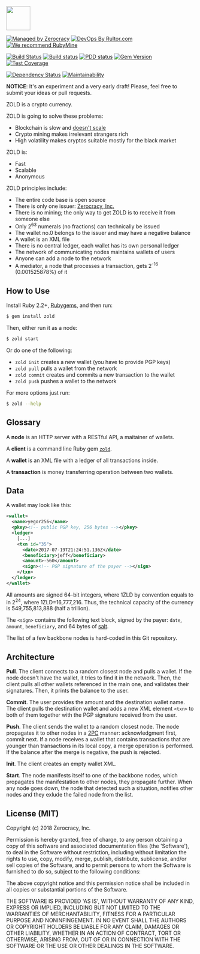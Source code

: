 <img src="http://www.zold.io/logo.svg" width="64px" height="64px"/>

[![Managed by Zerocracy](http://www.0crat.com/badge/C91QJT4CF.svg)](http://www.0crat.com/p/C91QJT4CF)
[![DevOps By Rultor.com](http://www.rultor.com/b/yegor256/Zold)](http://www.rultor.com/p/yegor256/Zold)
[![We recommend RubyMine](http://img.teamed.io/rubymine-recommend.svg)](https://www.jetbrains.com/ruby/)

[![Build Status](https://travis-ci.org/zerocracy/zold.svg)](https://travis-ci.org/zerocracy/zold)
[![Build status](https://ci.appveyor.com/api/projects/status/orvfo2qgmd1d7a2i?svg=true)](https://ci.appveyor.com/project/zerocracy/zold)
[![PDD status](http://www.0pdd.com/svg?name=zerocracy/zold)](http://www.0pdd.com/p?name=zerocracy/zold)
[![Gem Version](https://badge.fury.io/rb/zold.svg)](http://badge.fury.io/rb/zold)
[![Test Coverage](https://img.shields.io/codecov/c/github/zerocracy/zold.svg)](https://codecov.io/github/zerocracy/zold?branch=master)

[![Dependency Status](https://gemnasium.com/zerocracy/zold.svg)](https://gemnasium.com/zerocracy/zold)
[![Maintainability](https://api.codeclimate.com/v1/badges/7489c1d2bacde40ffc09/maintainability)](https://codeclimate.com/github/zerocracy/zold/maintainability)

**NOTICE**: It's an experiment and a very early draft! Please, feel free to
submit your ideas or pull requests.

ZOLD is a crypto currency.

ZOLD is going to solve these problems:

  * Blockchain is slow and [doesn't scale](https://en.wikipedia.org/wiki/Bitcoin_scalability_problem)
  * Crypto mining makes irrelevant strangers rich
  * High volatility makes cryptos suitable mostly for the black market

ZOLD is:

  * Fast
  * Scalable
  * Anonymous

ZOLD principles include:

  * The entire code base is open source
  * There is only one issuer: [Zerocracy, Inc.](http://www.zerocracy.com)
  * There is no mining; the only way to get ZOLD is to receive it from someone else
  * Only 2<sup>63</sup> numerals (no fractions) can technically be issued
  * The wallet no.0 belongs to the issuer and may have a negative balance
  * A wallet is an XML file
  * There is no central ledger, each wallet has its own personal ledger
  * The network of communicating nodes maintains wallets of users
  * Anyone can add a node to the network
  * A mediator, a node that processes a transaction, gets 2<sup>-16</sup> (0.001525878%) of it

## How to Use

Install Ruby 2.2+, [Rubygems](https://rubygems.org/pages/download), and then run:

```bash
$ gem install zold
```

Then, either run it as a node:

```bash
$ zold start
```

Or do one of the following:

  * `zold init` creates a new wallet (you have to provide PGP keys)
  * `zold pull` pulls a wallet from the network
  * `zold commit` creates and commits a new transaction to the wallet
  * `zold push` pushes a wallet to the network

For more options just run:

```bash
$ zold --help
```

## Glossary

A **node** is an HTTP server with a RESTful API, a maitainer of wallets.

A **client** is a command line Ruby gem [`zold`](https://rubygems.org/gems/zold).

A **wallet** is an XML file with a ledger of all transactions inside.

A **transaction** is money transferring operation between two wallets.

## Data

A wallet may look like this:

```xml
<wallet>
  <name>yegor256</name>
  <pkey><!-- public PGP key, 256 bytes --></pkey>
  <ledger>
    [...]
    <txn id="35">
      <date>2017-07-19T21:24:51.136Z</date>
      <beneficiary>jeff</beneficiary>
      <amount>-560</amount>
      <sign><!-- PGP signature of the payer --></sign>
    </txn>
  </ledger>
</wallet>
```

All amounts are signed 64-bit integers, where 1ZLD by convention equals to
in 2<sup>24</sup>, where 1ZLD=16,777,216. Thus, the technical capacity
of the currency is 549,755,813,888 (half a trillion).

The `<sign>` contains the following text block, signed by the payer:
`date`, `amount`, `beneficiary`, and
64 bytes of [salt](https://en.wikipedia.org/wiki/Salt_%28cryptography%29).

The list of a few backbone nodes is hard-coded in this Git repository.

## Architecture

**Pull**.
The client connects to a random closest node and pulls a wallet. If the node
doesn't have the wallet, it tries to find it in the network. Then, the
client pulls all other wallets referenced in the main one, and validates
their signatures. Then, it prints the balance to the user.

**Commit**.
The user provides the amount and the destination wallet name. The client
pulls the destination wallet and adds a new XML element `<txn>` to both of them
together with the PGP signature received from the user.

**Push**.
The client sends the wallet to a random closest node. The node propagates
it to other nodes in a [2PC](https://en.wikipedia.org/wiki/Two-phase_commit_protocol)
manner: acknowledgment first, commit next.
If a node receives a wallet that contains transactions that are younger
than transactions in its local copy, a merge operation is
performed. If the balance after the merge is negative, the push is rejected.

**Init**.
The client creates an empty wallet XML.

**Start**.
The node manifests itself to one of the backbone nodes, which
propagates the manifestation to other nodes, they propagate further.
When any node goes down, the node that detected such a situation,
notifies other nodes and they exlude the failed node from the list.

## License (MIT)

Copyright (c) 2018 Zerocracy, Inc.

Permission is hereby granted, free of charge, to any person obtaining a copy
of this software and associated documentation files (the 'Software'), to deal
in the Software without restriction, including without limitation the rights
to use, copy, modify, merge, publish, distribute, sublicense, and/or sell
copies of the Software, and to permit persons to whom the Software is
furnished to do so, subject to the following conditions:

The above copyright notice and this permission notice shall be included in all
copies or substantial portions of the Software.

THE SOFTWARE IS PROVIDED 'AS IS', WITHOUT WARRANTY OF ANY KIND, EXPRESS OR
IMPLIED, INCLUDING BUT NOT LIMITED TO THE WARRANTIES OF MERCHANTABILITY,
FITNESS FOR A PARTICULAR PURPOSE AND NONINFINGEMENT. IN NO EVENT SHALL THE
AUTHORS OR COPYRIGHT HOLDERS BE LIABLE FOR ANY CLAIM, DAMAGES OR OTHER
LIABILITY, WHETHER IN AN ACTION OF CONTRACT, TORT OR OTHERWISE, ARISING FROM,
OUT OF OR IN CONNECTION WITH THE SOFTWARE OR THE USE OR OTHER DEALINGS IN THE
SOFTWARE.

